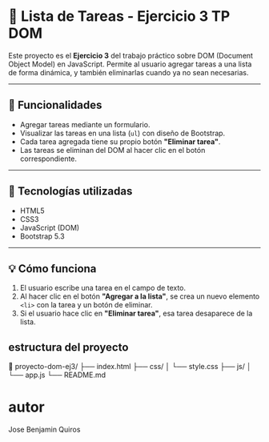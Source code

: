 # 📝 Lista de Tareas - Ejercicio 3 TP DOM

Este proyecto es el **Ejercicio 3** del trabajo práctico sobre DOM (Document Object Model) en JavaScript. Permite al usuario agregar tareas a una lista de forma dinámica, y también eliminarlas cuando ya no sean necesarias.

---

## 🚀 Funcionalidades

- Agregar tareas mediante un formulario.
- Visualizar las tareas en una lista (`ul`) con diseño de Bootstrap.
- Cada tarea agregada tiene su propio botón **"Eliminar tarea"**.
- Las tareas se eliminan del DOM al hacer clic en el botón correspondiente.

---

## 🧠 Tecnologías utilizadas

- HTML5
- CSS3
- JavaScript (DOM)
- Bootstrap 5.3

---

## 💡 Cómo funciona

1. El usuario escribe una tarea en el campo de texto.
2. Al hacer clic en el botón **"Agregar a la lista"**, se crea un nuevo elemento `<li>` con la tarea y un botón de eliminar.
3. Si el usuario hace clic en **"Eliminar tarea"**, esa tarea desaparece de la lista.
## estructura del proyecto 
📁 proyecto-dom-ej3/
├── index.html
├── css/
│   └── style.css
├── js/
│   └── app.js
└── README.md
 # autor
 Jose Benjamin Quiros